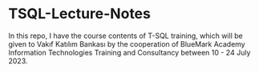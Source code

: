 # TSQL-Lecture-Notes
In this repo, I have the course contents of T-SQL training, which will be given to Vakıf Katılım Bankası by the cooperation of BlueMark Academy Information Technologies Training and Consultancy between 10 - 24 July 2023.
